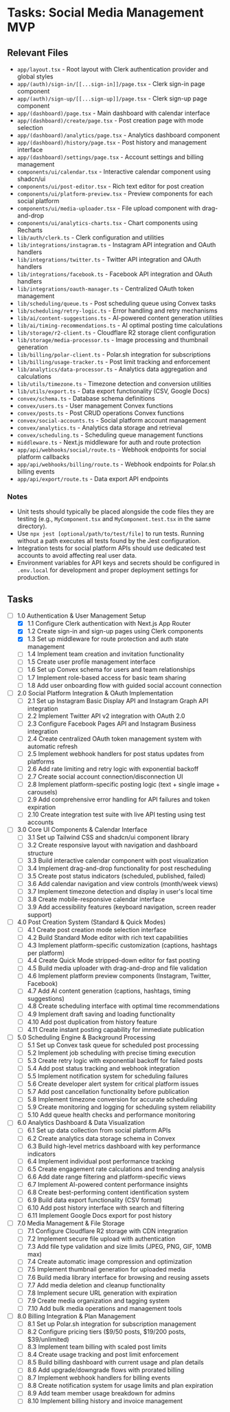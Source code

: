 # Tasks: Social Media Management MVP

## Relevant Files

- `app/layout.tsx` - Root layout with Clerk authentication provider and global styles
- `app/(auth)/sign-in/[[...sign-in]]/page.tsx` - Clerk sign-in page component
- `app/(auth)/sign-up/[[...sign-up]]/page.tsx` - Clerk sign-up page component
- `app/(dashboard)/page.tsx` - Main dashboard with calendar interface
- `app/(dashboard)/create/page.tsx` - Post creation page with mode selection
- `app/(dashboard)/analytics/page.tsx` - Analytics dashboard component
- `app/(dashboard)/history/page.tsx` - Post history and management interface
- `app/(dashboard)/settings/page.tsx` - Account settings and billing management
- `components/ui/calendar.tsx` - Interactive calendar component using shadcn/ui
- `components/ui/post-editor.tsx` - Rich text editor for post creation
- `components/ui/platform-preview.tsx` - Preview components for each social platform
- `components/ui/media-uploader.tsx` - File upload component with drag-and-drop
- `components/ui/analytics-charts.tsx` - Chart components using Recharts
- `lib/auth/clerk.ts` - Clerk configuration and utilities
- `lib/integrations/instagram.ts` - Instagram API integration and OAuth handlers
- `lib/integrations/twitter.ts` - Twitter API integration and OAuth handlers
- `lib/integrations/facebook.ts` - Facebook API integration and OAuth handlers
- `lib/integrations/oauth-manager.ts` - Centralized OAuth token management
- `lib/scheduling/queue.ts` - Post scheduling queue using Convex tasks
- `lib/scheduling/retry-logic.ts` - Error handling and retry mechanisms
- `lib/ai/content-suggestions.ts` - AI-powered content generation utilities
- `lib/ai/timing-recommendations.ts` - AI optimal posting time calculations
- `lib/storage/r2-client.ts` - Cloudflare R2 storage client configuration
- `lib/storage/media-processor.ts` - Image processing and thumbnail generation
- `lib/billing/polar-client.ts` - Polar.sh integration for subscriptions
- `lib/billing/usage-tracker.ts` - Post limit tracking and enforcement
- `lib/analytics/data-processor.ts` - Analytics data aggregation and calculations
- `lib/utils/timezone.ts` - Timezone detection and conversion utilities
- `lib/utils/export.ts` - Data export functionality (CSV, Google Docs)
- `convex/schema.ts` - Database schema definitions
- `convex/users.ts` - User management Convex functions
- `convex/posts.ts` - Post CRUD operations Convex functions
- `convex/social-accounts.ts` - Social platform account management
- `convex/analytics.ts` - Analytics data storage and retrieval
- `convex/scheduling.ts` - Scheduling queue management functions
- `middleware.ts` - Next.js middleware for auth and route protection
- `app/api/webhooks/social/route.ts` - Webhook endpoints for social platform callbacks
- `app/api/webhooks/billing/route.ts` - Webhook endpoints for Polar.sh billing events
- `app/api/export/route.ts` - Data export API endpoints

### Notes

- Unit tests should typically be placed alongside the code files they are testing (e.g., `MyComponent.tsx` and `MyComponent.test.tsx` in the same directory).
- Use `npx jest [optional/path/to/test/file]` to run tests. Running without a path executes all tests found by the Jest configuration.
- Integration tests for social platform APIs should use dedicated test accounts to avoid affecting real user data.
- Environment variables for API keys and secrets should be configured in `.env.local` for development and proper deployment settings for production.

## Tasks

- [ ] 1.0 Authentication & User Management Setup
  - [x] 1.1 Configure Clerk authentication with Next.js App Router
  - [x] 1.2 Create sign-in and sign-up pages using Clerk components
  - [x] 1.3 Set up middleware for route protection and auth state management
  - [ ] 1.4 Implement team creation and invitation functionality
  - [ ] 1.5 Create user profile management interface
  - [ ] 1.6 Set up Convex schema for users and team relationships
  - [ ] 1.7 Implement role-based access for basic team sharing
  - [ ] 1.8 Add user onboarding flow with guided social account connection

- [ ] 2.0 Social Platform Integration & OAuth Implementation
  - [ ] 2.1 Set up Instagram Basic Display API and Instagram Graph API integration
  - [ ] 2.2 Implement Twitter API v2 integration with OAuth 2.0
  - [ ] 2.3 Configure Facebook Pages API and Instagram Business integration
  - [ ] 2.4 Create centralized OAuth token management system with automatic refresh
  - [ ] 2.5 Implement webhook handlers for post status updates from platforms
  - [ ] 2.6 Add rate limiting and retry logic with exponential backoff
  - [ ] 2.7 Create social account connection/disconnection UI
  - [ ] 2.8 Implement platform-specific posting logic (text + single image + carousels)
  - [ ] 2.9 Add comprehensive error handling for API failures and token expiration
  - [ ] 2.10 Create integration test suite with live API testing using test accounts

- [ ] 3.0 Core UI Components & Calendar Interface
  - [ ] 3.1 Set up Tailwind CSS and shadcn/ui component library
  - [ ] 3.2 Create responsive layout with navigation and dashboard structure
  - [ ] 3.3 Build interactive calendar component with post visualization
  - [ ] 3.4 Implement drag-and-drop functionality for post rescheduling
  - [ ] 3.5 Create post status indicators (scheduled, published, failed)
  - [ ] 3.6 Add calendar navigation and view controls (month/week views)
  - [ ] 3.7 Implement timezone detection and display in user's local time
  - [ ] 3.8 Create mobile-responsive calendar interface
  - [ ] 3.9 Add accessibility features (keyboard navigation, screen reader support)

- [ ] 4.0 Post Creation System (Standard & Quick Modes)
  - [ ] 4.1 Create post creation mode selection interface
  - [ ] 4.2 Build Standard Mode editor with rich text capabilities
  - [ ] 4.3 Implement platform-specific customization (captions, hashtags per platform)
  - [ ] 4.4 Create Quick Mode stripped-down editor for fast posting
  - [ ] 4.5 Build media uploader with drag-and-drop and file validation
  - [ ] 4.6 Implement platform preview components (Instagram, Twitter, Facebook)
  - [ ] 4.7 Add AI content generation (captions, hashtags, timing suggestions)
  - [ ] 4.8 Create scheduling interface with optimal time recommendations
  - [ ] 4.9 Implement draft saving and loading functionality
  - [ ] 4.10 Add post duplication from history feature
  - [ ] 4.11 Create instant posting capability for immediate publication

- [ ] 5.0 Scheduling Engine & Background Processing
  - [ ] 5.1 Set up Convex task queue for scheduled post processing
  - [ ] 5.2 Implement job scheduling with precise timing execution
  - [ ] 5.3 Create retry logic with exponential backoff for failed posts
  - [ ] 5.4 Add post status tracking and webhook integration
  - [ ] 5.5 Implement notification system for scheduling failures
  - [ ] 5.6 Create developer alert system for critical platform issues
  - [ ] 5.7 Add post cancellation functionality before publication
  - [ ] 5.8 Implement timezone conversion for accurate scheduling
  - [ ] 5.9 Create monitoring and logging for scheduling system reliability
  - [ ] 5.10 Add queue health checks and performance monitoring

- [ ] 6.0 Analytics Dashboard & Data Visualization
  - [ ] 6.1 Set up data collection from social platform APIs
  - [ ] 6.2 Create analytics data storage schema in Convex
  - [ ] 6.3 Build high-level metrics dashboard with key performance indicators
  - [ ] 6.4 Implement individual post performance tracking
  - [ ] 6.5 Create engagement rate calculations and trending analysis
  - [ ] 6.6 Add date range filtering and platform-specific views
  - [ ] 6.7 Implement AI-powered content performance insights
  - [ ] 6.8 Create best-performing content identification system
  - [ ] 6.9 Build data export functionality (CSV format)
  - [ ] 6.10 Add post history interface with search and filtering
  - [ ] 6.11 Implement Google Docs export for post history

- [ ] 7.0 Media Management & File Storage
  - [ ] 7.1 Configure Cloudflare R2 storage with CDN integration
  - [ ] 7.2 Implement secure file upload with authentication
  - [ ] 7.3 Add file type validation and size limits (JPEG, PNG, GIF, 10MB max)
  - [ ] 7.4 Create automatic image compression and optimization
  - [ ] 7.5 Implement thumbnail generation for uploaded media
  - [ ] 7.6 Build media library interface for browsing and reusing assets
  - [ ] 7.7 Add media deletion and cleanup functionality
  - [ ] 7.8 Implement secure URL generation with expiration
  - [ ] 7.9 Create media organization and tagging system
  - [ ] 7.10 Add bulk media operations and management tools

- [ ] 8.0 Billing Integration & Plan Management
  - [ ] 8.1 Set up Polar.sh integration for subscription management
  - [ ] 8.2 Configure pricing tiers ($9/50 posts, $19/200 posts, $39/unlimited)
  - [ ] 8.3 Implement team billing with scaled post limits
  - [ ] 8.4 Create usage tracking and post limit enforcement
  - [ ] 8.5 Build billing dashboard with current usage and plan details
  - [ ] 8.6 Add upgrade/downgrade flows with prorated billing
  - [ ] 8.7 Implement webhook handlers for billing events
  - [ ] 8.8 Create notification system for usage limits and plan expiration
  - [ ] 8.9 Add team member usage breakdown for admins
  - [ ] 8.10 Implement billing history and invoice management
